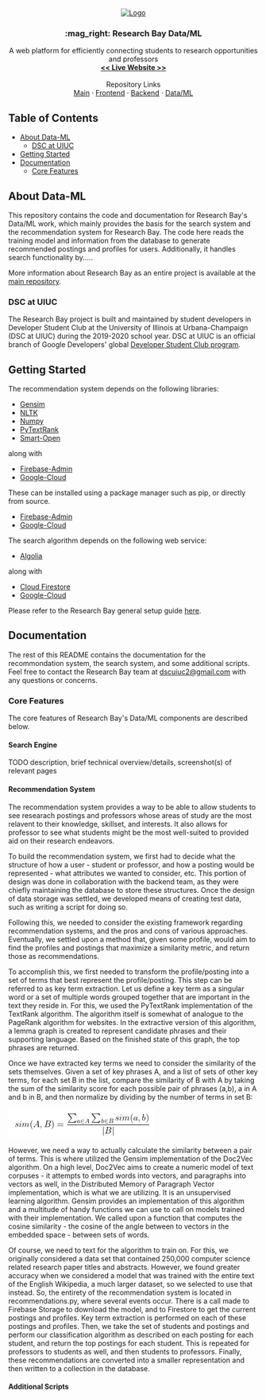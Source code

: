 
<br />
<p align="center">
  <a href="https://github.com/DSC-UIUC/research-bay">
    <img src="https://github.com/DSC-UIUC/research-bay/blob/master/images/rbay_logo_long.png?raw=true" alt="Logo">
  </a>

  <h3 align="center">:mag_right: Research Bay <strong>Data/ML</strong></h3>

  <p align="center">
    A web platform for efficiently connecting students to research opportunities and professors
    <br />
    <a href="https://research-bay.web.app"><strong><< Live Website >></strong></a>
    <br />
    <br />
    Repository Links
    <br />
    <a href="https://github.com/DSC-UIUC/research-bay">Main</a>
    ·
    <a href="https://github.com/DSC-UIUC/rbay-frontend">Frontend</a>
    ·
    <a href="https://github.com/DSC-UIUC/rbay-backend">Backend</a>
    ·
    <a href="https://github.com/DSC-UIUC/rbay-data-ml">Data/ML</a>
  </p>
</p>

## Table of Contents

* [About Data-ML](#about-data-ml)
  * [DSC at UIUC](#dsc-at-uiuc)
* [Getting Started](#getting-started)
* [Documentation](#documentation)
  * [Core Features](#core-features)


## About Data-ML

This repository contains the code and documentation for Research Bay's Data/ML work, which mainly provides the basis for the search system and the
recommendation system for Research Bay. The code here reads the training model and information from the database to generate recommended postings and 
profiles for users. Additionally, it handles search functionality by.....

More information about Research Bay as an entire project is available at the [main repository](https://github.com/DSC-UIUC/research-bay).

### DSC at UIUC

The Research Bay project is built and maintained by student developers in Developer Student Club at the University of Illinois at Urbana-Champaign (DSC at UIUC) during the 2019-2020 school year. DSC at UIUC is an official branch of Google Developers' global [Developer Student Club program](https://developers.google.com/community/dsc).

## Getting Started

The recommendation system depends on the following libraries:
* [Gensim](https://radimrehurek.com/gensim/auto_examples/index.html)
* [NLTK](https://radimrehurek.com/gensim/auto_examples/index.html)
* [Numpy](https://numpy.org/)
* [PyTextRank](https://pypi.org/project/pytextrank/)
* [Smart-Open](https://pypi.org/project/smart-open/)

along with 

* [Firebase-Admin](https://firebase.google.com/docs/reference/admin)
* [Google-Cloud](https://cloud.google.com/docs)

These can be installed using a package manager such as pip, or directly from source.

* [Firebase-Admin](https://firebase.google.com)
* [Google-Cloud](https://cloud.google.com)

The search algorithm depends on the following web service:
* [Algolia](https://www.algolia.com)

along with 

* [Cloud Firestore](https://cloud.google.com/firestore)
* [Google-Cloud](https://cloud.google.com)


Please refer to the Research Bay general setup guide [here](https://github.com/DSC-UIUC/research-bay/blob/master/README.md#getting-started).

## Documentation

The rest of this README contains the documentation for the recommondation system, the search system, and some additional scripts. Feel free to contact the Research Bay team at dscuiuc2@gmail.com with any questions or concerns.

### Core Features

The core features of Research Bay's Data/ML components are described below.

#### Search Engine

TODO description, brief technical overview/details, screenshot(s) of relevant pages

#### Recommendation System

The recommendation system provides a way to be able to allow students to see researach postings and professors whose areas of study are the most relavent to their knowledge, skillset, and interests. It also allows for professor to see what students might be the most well-suited to provided aid on their research endeavors.

To build the recommendation system, we first had to decide what the structure of how a user - student or professor, and how a posting would be represented - what attributes we wanted to consider, etc. This portion of design was done in collaboration with the backend team, as they were chiefly maintaining the database to store these structures. Once the design of data storage was settled, we developed means of creating test data, such as writing a script for doing so. 

Following this, we needed to consider the existing framework regarding recommendation systems, and the pros and cons of various approaches. Eventually, we settled upon a method that, given some profile, would aim to find the profiles and postings that maximize a similarity metric, and return those as recommendations.

To accomplish this, we first needed to transform the profile/posting into a set of terms that best represent the profile/posting. This step can be referred to as key term extraction. Let us define a key term as a singular word or a set of multiple words grouped together that are important in the text they reside in. For this, we used the PyTextRank implementation of the TextRank algorithm. The algorithm itself is somewhat of analogue to the PageRank algorithm for websites. In the extractive version of this algorithm, a lemma graph is created to represent candidate phrases and their supporting language. Based on the finished state of this graph, the top phrases are returned.

 Once we have extracted key terms we need to consider the similarity of the sets themselves. Given a set of key phrases A, and a list of sets of other key terms, for each set B in the list, compare the similarity of B with A by taking the sum of the similarity score for each possible pair of phrases (a,b), a in A and b in B, and then normalize by dividing by the number of terms in set B:

 <img src="https://raw.githubusercontent.com/DSC-UIUC/rbay-data-ml/master/recommendation_scratch_space/sim_set_formula.png" alt="Logo">

However, we need a way to actually calculate the similarity between a pair of terms. This is where utilized the Gensim implementation of the Doc2Vec algorithm. On a high level, Doc2Vec aims to create a numeric model of text corpuses - it attempts to embed words into vectors, and paragraphs into vectors as well, in the Distributed Memory of Paragraph Vector implementation, which is what we are utilizing.  It is an unsupervised learning algorithm. Gensim provides an implementation of this algorithm and a multitude of handy functions we can use to call on models trained with their implementation. We called upon a function that computes the cosine similarity - the cosine of the angle between to vectors in the embedded space - between sets of words.

Of course, we need to text for the algorithm to train on. For this, we originally considered a data set that contained 250,000 computer science related research paper titles and abstracts. However, we found greater accuracy when we considered a model that was trained with the entire text of the English Wikipedia, a much larger dataset, so we selected to use that instead.
So, the entirety of the recommendation system is located in recommendations.py, where several events occur. There is a call made to Firebase Storage to download the model, and to Firestore to get the current postings and profiles. Key term extraction is performed on each of these postings and profiles. Then, we take the set of students and postings and perform our classification algorithm as described on each posting for each student, and return the top postings for each student. This is repeated for professors to students as well, and then students to professors. Finally, these recommendations are converted into a smaller representation and then written to a collection in the database.

#### Additional Scripts

